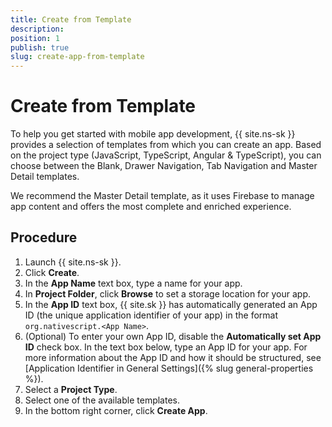 ```yaml
---
title: Create from Template
description: 
position: 1
publish: true
slug: create-app-from-template
---
```


# Create from Template

To help you get started with mobile app development, {{ site.ns-sk }} provides a selection of templates from which you can create an app. Based on the project type (JavaScript, TypeScript, Angular & TypeScript), you can choose between the Blank, Drawer Navigation, Tab Navigation and Master Detail templates.

We recommend the Master Detail template, as it uses Firebase to manage app content and offers the most complete and enriched experience.

## Procedure

1. Launch {{ site.ns-sk }}.
1. Click **Create**.
1. In the **App Name** text box, type a name for your app.
1. In **Project Folder**, click **Browse** to set a storage location for your app.
1. In the **App ID** text box, {{ site.sk }} has automatically generated an App ID (the unique application identifier of your app) in the format `org.nativescript.<App Name>`.
1. (Optional) To enter your own App ID, disable the **Automatically set App ID** check box. In the text box below, type an App ID for your app. For more information about the App ID and how it should be structured, see [Application Identifier in General Settings]({% slug general-properties %}).
1. Select a **Project Type**.
1. Select one of the available templates.
1. In the bottom right corner, click **Create App**. 

